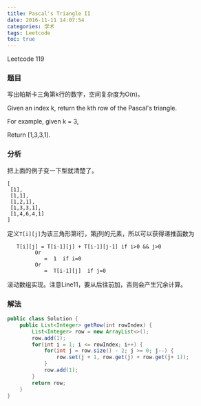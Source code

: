 ```yaml
---
title: Pascal's Triangle II
date: 2016-11-11 14:07:54
categories: 学术
tags: Leetcode
toc: true
---
```


Leetcode 119

### 题目

写出帕斯卡三角第k行的数字，空间复杂度为O(n)。

Given an index k, return the kth row of the Pascal's triangle.

For example, given k = 3,

Return [1,3,3,1].

### 分析

把上面的例子变一下型就清楚了。

```
[
 [1],
 [1,1],
 [1,2,1],
 [1,3,3,1],
 [1,4,6,4,1]
]
```

定义`T[i][j]`为该三角形第i行，第j列的元素，所以可以获得递推函数为

```
   T[i][j] = T[i-1][j] + T[i-1][j-1] if i>0 && j>0
         Or
            =  1  if i=0
         Or
            =  T[i-1][j]  if j=0
```

滚动数组实现。注意Line11，要从后往前加，否则会产生冗余计算。

### 解法

```java
public class Solution {
    public List<Integer> getRow(int rowIndex) {
        List<Integer> row = new ArrayList<>();
        row.add(1);
        for(int i = 1; i <= rowIndex; i++) {
            for(int j = row.size() - 2; j >= 0; j--) {
                row.set(j + 1, row.get(j) + row.get(j+ 1));
            }
            row.add(1);
        }
        return row;
    }
}
```
